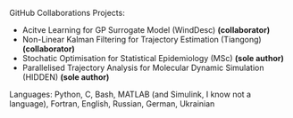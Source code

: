 

GitHub Collaborations Projects:
- Acitve Learning for GP Surrogate Model (WindDesc) **(collaborator)**
- Non-Linear Kalman Filtering for Trajectory Estimation (Tiangong) **(collaborator)**
- Stochatic Optimisation for Statistical Epidemiology (MSc) **(sole author)**
- Parallelised Trajectory Analysis for Molecular Dynamic Simulation (HIDDEN) **(sole author)**

Languages: Python, C, Bash, MATLAB (and Simulink, I know not a language), Fortran, English, Russian, German, Ukrainian
